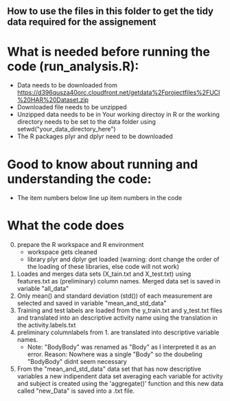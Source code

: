 ## How to use the files in this folder to get the tidy data required for the assignement

# What is needed before running the code (run_analysis.R):

* Data needs to be downloaded from https://d396qusza40orc.cloudfront.net/getdata%2Fprojectfiles%2FUCI%20HAR%20Dataset.zip
* Downloaded file needs to be unzipped
* Unzipped data needs to be in Your working directoy in R or the working directory needs to be set to the data folder using setwd("your_data_directory_here")
* The R packages plyr and dplyr need to be downloaded

# Good to know about running and understanding the code:

* The item numbers below line up item numbers in the code 
# What the code does
0. prepare the R workspace and R environment
	+ workspace gets cleaned
	+ library plyr and dplyr get loaded (warning: dont change the order of the loading of these libraries, else code will not work)
1. Loades and merges data sets (X_tain.txt and X_test.txt) using features.txt as (preliminary) column names. Merged data set is saved in variable "all_data"
2. Only mean() and standard deviation (std()) of each measurement are selected and saved in variable "mean_and_std_data"
3. Training and test labels are loaded from the y_train.txt and y_test.txt files and translated into an descriptive activity name using the translation in the activity.labels.txt
4. preliminary columnlabels from 1. are translated into descriptive variable names.
	+ Note: "BodyBody" was renamed as "Body" as I interpreted it as an error. Reason: Nowhere was a single "Body" so the doubeling "BodyBody" didnt seem necessary
5. From the "mean_and_std_data" data set that has now descriptive variables a new indipendent data set averaging each variable for activity and subject is created using the 'aggregate()' function and this new data called "new_Data" is saved into a .txt file.
